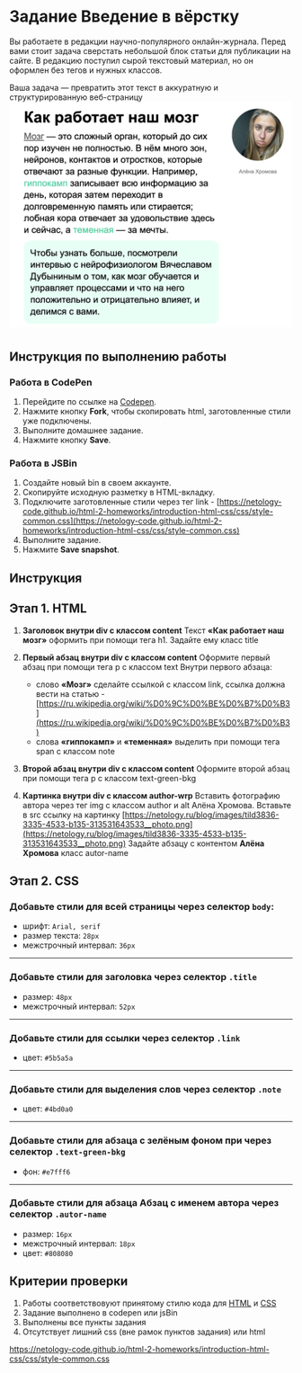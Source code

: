 # Задание Введение в вёрстку

Вы работаете в редакции научно-популярного онлайн-журнала. Перед вами стоит задача сверстать небольшой блок статьи для публикации на сайте. В редакцию поступил сырой текстовый материал, но он оформлен без тегов и нужных классов.

Ваша задача — превратить этот текст в аккуратную и структурированную веб-страницу
![пример](./img/task-1.png)

## Инструкция по выполнению работы

### Работа в CodePen
1. Перейдите по ссылке на [Codepen](https://codepen.io/Netology/pen/KwdjGoy).
2. Нажмите кнопку **Fork**, чтобы скопировать html, заготовленные стили уже подключены.
3. Выполните домашнее задание.
4. Нажмите кнопку **Save**.

### Работа в JSBin
1. Создайте новый bin в своем аккаунте.
2. Скопируйте исходную разметку в HTML-вкладку.
3. Подключите заготовленные стили через тег link - [https://netology-code.github.io/html-2-homeworks/introduction-html-css/css/style-common.css](https://netology-code.github.io/html-2-homeworks/introduction-html-css/css/style-common.css)
4. Выполните задание.
5. Нажмите **Save snapshot**.

## Инструкция

## Этап 1. HTML

1. **Заголовок внутри div с классом content**
  Текст **«Как работает наш мозг»** оформить при помощи тега h1. Задайте ему класс title

2. **Первый абзац внутри div с классом content**
  Оформите первый абзац при помощи тега p с классом text
  Внутри первого абзаца:
    - слово **«Мозг»** сделайте ссылкой с классом link, ссылка должна вести на статью -[https://ru.wikipedia.org/wiki/%D0%9C%D0%BE%D0%B7%D0%B3](https://ru.wikipedia.org/wiki/%D0%9C%D0%BE%D0%B7%D0%B3)
    - слова **«гиппокамп»** и **«теменная»** выделить при помощи тега span с классом note

3. **Второй абзац внутри div с классом content**
  Оформите второй абзац при помощи тега p с классом text-green-bkg

4. **Картинка внутри div с классом author-wrp**
    Вставить фотографию автора через тег img с классом author и alt Алёна Хромова. Вставьте в src ссылку на картинку [https://netology.ru/blog/images/tild3836-3335-4533-b135-313531643533__photo.png](https://netology.ru/blog/images/tild3836-3335-4533-b135-313531643533__photo.png)
    Задайте абзацу с контентом **Алёна Хромова** класс autor-name
   
## Этап 2. CSS

### Добавьте стили для всей страницы через селектор `body`:
- шрифт: `Arial, serif`
- размер текста: `28px`
- межстрочный интервал: `36px`

---

### Добавьте стили для заголовка через селектор `.title`
- размер: `48px`
- межстрочный интервал: `52px`

---

### Добавьте стили для ссылки через селектор `.link`
- цвет: `#5b5a5a`

---

### Добавьте стили для выделения слов через селектор `.note`
- цвет: `#4bd0a0`

---

### Добавьте стили для абзаца с зелёным фоном при через селектор `.text-green-bkg`
- фон: `#e7fff6`

---

### Добавьте стили для абзаца  Абзац c именем автора через селектор `.autor-name`
- размер: `16px`
- межстрочный интервал: `18px`
- цвет: `#808080`

## Критерии проверки
1.  Работы соответствовуют принятому стилю кода для [HTML](https://github.com/netology-code/codestyle/tree/master/html) и [CSS](https://github.com/netology-code/codestyle/tree/master/css)
2. Задание выполнено в codepen или jsBin
3. Выполнены все пункты задания
4. Отсутствует лишний css (вне рамок пунктов задания) или html


https://netology-code.github.io/html-2-homeworks/introduction-html-css/css/style-common.css
